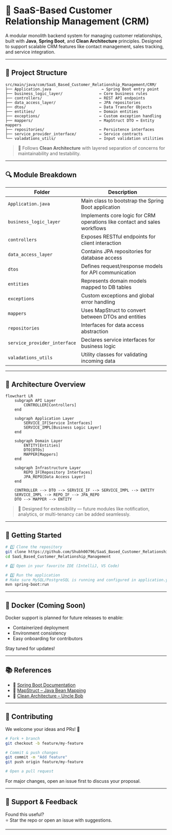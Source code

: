 # 🧠 SaaS-Based Customer Relationship Management (CRM)

A modular monolith backend system for managing customer relationships, built with **Java**, **Spring Boot**, and **Clean Architecture** principles. Designed to support scalable CRM features like contact management, sales tracking, and service integration.

---

## 🧱 Project Structure

```
src/main/java/com/SaaS_Based_Customer_Relationship_Management/CRM/
├── Application.java                      ← Spring Boot entry point
├── business_logic_layer/                ← Core business rules
├── controllers/                         ← REST API endpoints
├── data_access_layer/                   ← JPA repositories
├── dtos/                                ← Data Transfer Objects
├── entities/                            ← Domain entities
├── exceptions/                          ← Custom exception handling
├── mappers/                             ← MapStruct DTO ↔ Entity mappers
├── repositories/                        ← Persistence interfaces
├── service_provider_interface/          ← Service contracts
└── valadations_utils/                   ← Input validation utilities
```

> 🧼 Follows **Clean Architecture** with layered separation of concerns for maintainability and testability.

---

## 🔍 Module Breakdown

| Folder                     | Description                                                                 |
|---------------------------|-----------------------------------------------------------------------------|
| `Application.java`         | Main class to bootstrap the Spring Boot application                        |
| `business_logic_layer`     | Implements core logic for CRM operations like contact and sales workflows  |
| `controllers`              | Exposes RESTful endpoints for client interaction                           |
| `data_access_layer`        | Contains JPA repositories for database access                              |
| `dtos`                     | Defines request/response models for API communication                      |
| `entities`                 | Represents domain models mapped to DB tables                               |
| `exceptions`               | Custom exceptions and global error handling                                |
| `mappers`                  | Uses MapStruct to convert between DTOs and entities                        |
| `repositories`             | Interfaces for data access abstraction                                     |
| `service_provider_interface`| Declares service interfaces for business logic                            |
| `valadations_utils`        | Utility classes for validating incoming data                               |

---

## 🧬 Architecture Overview

```mermaid
flowchart LR
    subgraph API Layer
        CONTROLLER[Controllers]
    end

    subgraph Application Layer
        SERVICE_IF[Service Interfaces]
        SERVICE_IMPL[Business Logic Layer]
    end

    subgraph Domain Layer
        ENTITY[Entities]
        DTO[DTOs]
        MAPPER[Mappers]
    end

    subgraph Infrastructure Layer
        REPO_IF[Repository Interfaces]
        JPA_REPO[Data Access Layer]
    end

    CONTROLLER --> DTO --> SERVICE_IF --> SERVICE_IMPL --> ENTITY
    SERVICE_IMPL --> REPO_IF --> JPA_REPO
    DTO --> MAPPER --> ENTITY
```

> 🧩 Designed for extensibility — future modules like notification, analytics, or multi-tenancy can be added seamlessly.

---

## 🚀 Getting Started

```bash
# 1️⃣ Clone the repository
git clone https://github.com/Shubh00796/SaaS_Based_Customer_Relationship_Management.git
cd SaaS_Based_Customer_Relationship_Management

# 2️⃣ Open in your favorite IDE (IntelliJ, VS Code)

# 3️⃣ Run the application
# Make sure MySQL/PostgreSQL is running and configured in application.yml
mvn spring-boot:run
```

---

## 🐳 Docker (Coming Soon)

Docker support is planned for future releases to enable:

- Containerized deployment
- Environment consistency
- Easy onboarding for contributors

Stay tuned for updates!

---

## 📚 References

- 📘 [Spring Boot Documentation](https://docs.spring.io/spring-boot/docs/current/reference/html/)
- 📘 [MapStruct – Java Bean Mapping](https://mapstruct.org/)
- 📘 [Clean Architecture – Uncle Bob](https://8thlight.com/blog/uncle-bob/2012/08/13/the-clean-architecture.html)

---

## 🤝 Contributing

We welcome your ideas and PRs! 🚀

```bash
# Fork + branch
git checkout -b feature/my-feature

# Commit & push changes
git commit -m "Add feature"
git push origin feature/my-feature

# Open a pull request
```

For major changes, open an issue first to discuss your proposal.

---

## 🙌 Support & Feedback

Found this useful?  
⭐ Star the repo or open an issue with suggestions.

---
